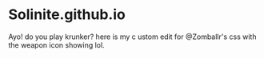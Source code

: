 # Solinite.github.io
Ayo! do you play krunker? here is my c ustom edit for @Zomballr's css with the weapon icon showing lol.

